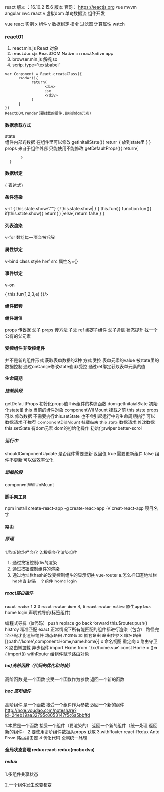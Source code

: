 react 
版本 ：16.10.2 
      15.6 版本
官网： https://reactjs.org
vue  mvvm   
angular  mvc
react  v   虚拟dom  单向数据流   组件开发

vue     react 
实例      x
组件      v
数据绑定
指令
过滤器
计算属性
watch
### react01
1. react.min.js  React 对象
2. react.dom.js  ReactDOM      Native  rn  reactNative  app
3. browser.min.js  解析jsx
4. script  type='text/babel' 
```
var Conponent = React.creataClass({
      render(){
            return(
                  <div>
                  jsx
                  </div>
            )
      }
})
ReactDOM.render(要挂载的组件,目标的dom元素)
```
#### 数据承载方式
state  
      组件内部的数据 在组件里可以修改 
      getInitailState(){
        return {
              放到state里
        }
      }
props  来自于组件外部  只能使用不能修改
      getDefaultProps(){
           return{

           } 
      }


#### 数据绑定
{ 表达式}
#### 条件渲染
v-if
{ this.state.show?<span></span>:""}
{ !this.state.show||<span></span>}
{ this.fun()}
function  fun(){
  if(this.state.show){
        return(
              <span></span>
        )
  }else{
        return false
  }
}
#### 列表渲染
v-for
数组每一项会被拆解  

#### 属性绑定
v-bind class style  href  src
属性名={}
#### 事件绑定
v-on
<div onClick={this.fun}>   
<div onClick={this.fun.bind(thisnull,1,2,3,4)}>
<div onClick={(e)=>{
      this.fun(1,2,3,e)
}}/>

#### 组件嵌套

#### 组件通信
props 传数据 父子
props 传方法 子父
ref 绑定子组件  父子通信
状态提升  找一个公有的父元素

#### 受控组件 非受控组件
并不是新的组件形式
获取表单数据的2种 方式
受控  表单元素的value 被state里的数据控制 通过onCange修改state值
非受控  通过ref绑定获取表单元素的值
#### 生命周期

##### 挂载阶段
getDefaultProps 
初始化props值 this组件的构造函数 dom
getInitaialState 
初始化state值  this 当前的组件对象 
componentWillMount 
挂载之前 this  state  props
可以 修改数据 不需要执行this.setState  也不会引起运行中的生命周期执行
可以 数据请求  不推荐
 componentDidMount
 挂载结束 this state 
 数据请求
 修改数据 this.setState
 有dom元素 dom的初始化操作 初始化swiper better-scroll 
##### 运行中
shouldComponentUpdate
是否组件需要更新
返回值  true  需要更新组件 false  组件不更新
可以做效率优化
##### 卸载阶段
componentWillUnMount

#### 脚手架工具
npm install create-react-app -g
create-react-app  -V
creat-react-app 项目名字

#### 路由
##### 原理
1.监听地址栏变化
2.根据变化渲染组件
1. 通过按钮控制div的渲染
2. 通过按钮控制组件的渲染
3. 通过地址栏hash的改变控制组件的显示切换 vue-router
   a.怎么样知道地址栏hash值
封装一个组件  home  login
##### react路由插件
react-router  1 2 3
react-router-dom  4, 5
react-router-native 原生app
box
   home
   login
声明式导航(标签组件)  
<router-link to='/home' tag='div' active-class='class'>  
<Link to=''>
<NavLink to='' >
<Route path='' componet={} render={}>
<Redicte from ='/' to='/home' exact>
<Switch></Switch>
编程式导航（js代码）
 push  replace go  back forward 
 this.$router.push()
 histroy
精准匹配  exact
正常情况下所有能匹配的组件都进行渲染（包含）
路径完全匹配才能渲染组件
动态路由  /home/:id
嵌套路由  
路由传参
x 命名路由  [{path:'/home',component:Home,name:home}]
x 命名视图  <router-view name='a'>
重定向
x 路由守卫
X 路由懒加载 异步组件   
import Home from './xx/home.vue'  const Home = ()=>{ import()}
withRouter 给组件赋予路由对象

##### hof高阶函数（代码的优化和封装）
高阶函数 是一个函数 接受一个函数作为参数 返回一个新的函数
##### hoc 高阶组件
<!-- 反向拦截  -->
高阶组件 是一个函数 接受一个组件作为参数 返回一个新的组件
http://note.youdao.com/noteshare?id=24eb39aa32795c8053147f5c6a5bbffd

1.本质是一个函数 接受一个组件（要渲染的） 返回一个新的组件（统一处理 返回新的组件）
2.要使用高阶组件数据从props 获取
3.withRouter  react-Redux  Antd  From  路由拦击器
4.优化代码  全局统一处理
#### 全局状态管理 redux react-redux  (mobx  dva)
##### redux
1.多组件共享状态 

2.一个组件发生改变都变